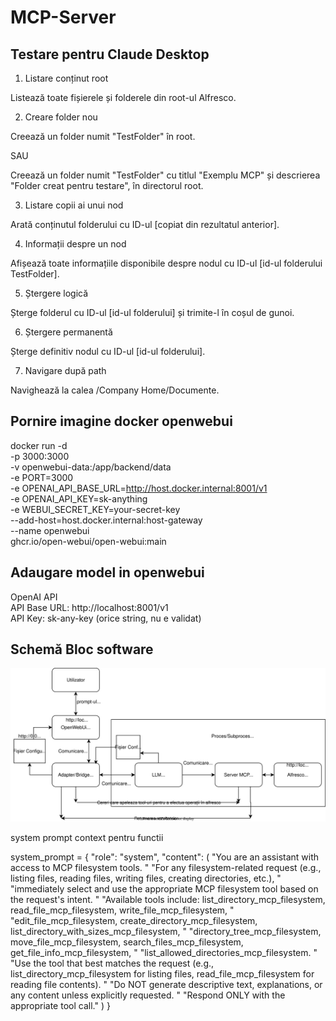# MCP-Server

## Testare pentru Claude Desktop

1. Listare conținut root

Listează toate fișierele și folderele din root-ul Alfresco.

2. Creare folder nou

Creează un folder numit "TestFolder" în root.

SAU

Creează un folder numit "TestFolder" cu titlul "Exemplu MCP" și descrierea "Folder creat pentru testare", în directorul root.

3. Listare copii ai unui nod

Arată conținutul folderului cu ID-ul [copiat din rezultatul anterior].

4. Informații despre un nod

Afișează toate informațiile disponibile despre nodul cu ID-ul [id-ul folderului TestFolder].

5. Ștergere logică

Șterge folderul cu ID-ul [id-ul folderului] și trimite-l în coșul de gunoi.

6. Ștergere permanentă

Șterge definitiv nodul cu ID-ul [id-ul folderului].

7. Navigare după path

Navighează la calea /Company Home/Documente.

## Pornire imagine docker openwebui

docker run -d \
  -p 3000:3000 \
  -v openwebui-data:/app/backend/data \
  -e PORT=3000 \
  -e OPENAI_API_BASE_URL=http://host.docker.internal:8001/v1 \
  -e OPENAI_API_KEY=sk-anything \
  -e WEBUI_SECRET_KEY=your-secret-key \
  --add-host=host.docker.internal:host-gateway \
  --name openwebui \
  ghcr.io/open-webui/open-webui:main

## Adaugare model in openwebui

OpenAI API \
API Base URL: http://localhost:8001/v1 \
API Key: sk-any-key (orice string, nu e validat)

## Schemă Bloc software

![Schema_Bloc](Schema_bloc.svg)

system prompt
context pentru functii

system_prompt = {
            "role": "system",
            "content": (
                "You are an assistant with access to MCP filesystem tools. "
                "For any filesystem-related request (e.g., listing files, reading files, writing files, creating directories, etc.), "
                "immediately select and use the appropriate MCP filesystem tool based on the request's intent. "
                "Available tools include: list_directory_mcp_filesystem, read_file_mcp_filesystem, write_file_mcp_filesystem, "
                "edit_file_mcp_filesystem, create_directory_mcp_filesystem, list_directory_with_sizes_mcp_filesystem, "
                "directory_tree_mcp_filesystem, move_file_mcp_filesystem, search_files_mcp_filesystem, get_file_info_mcp_filesystem, "
                "list_allowed_directories_mcp_filesystem. "
                "Use the tool that best matches the request (e.g., list_directory_mcp_filesystem for listing files, read_file_mcp_filesystem for reading file contents). "
                "Do NOT generate descriptive text, explanations, or any content unless explicitly requested. "
                "Respond ONLY with the appropriate tool call."
            )
        }